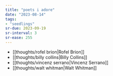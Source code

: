 ```yaml
---
title: "poets i adore"
date: "2023-08-14"
tags:
- "seedlings"
sr-due: 2023-09-19
sr-interval: 3
sr-ease: 255
---
```


- [[thoughts/rofel brion|Rofel Brion]]
- [[thoughts/billy collins|Billy Collins]]
- [[thoughts/vincenz serrano|Vincenz Serrano]]
- [[thoughts/walt whitman|Walt Whitman]]
